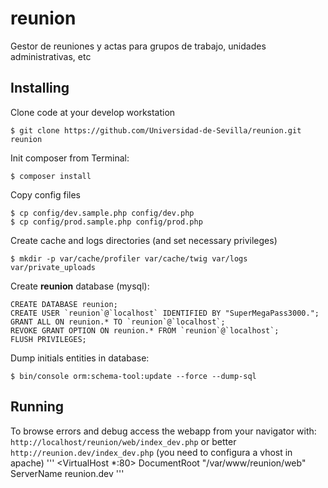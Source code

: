 # reunion
Gestor de reuniones y actas para grupos de trabajo, unidades administrativas, etc

Installing
----------

Clone code at your develop workstation
```
$ git clone https://github.com/Universidad-de-Sevilla/reunion.git reunion
```

Init composer from Terminal: 
```
$ composer install
```

Copy config files
```
$ cp config/dev.sample.php config/dev.php
$ cp config/prod.sample.php config/prod.php
```

Create cache and logs directories (and set necessary privileges)
```
$ mkdir -p var/cache/profiler var/cache/twig var/logs var/private_uploads
```
 
Create **reunion** database (mysql):

```
CREATE DATABASE reunion;
CREATE USER `reunion`@`localhost` IDENTIFIED BY "SuperMegaPass3000.";
GRANT ALL ON reunion.* TO `reunion`@`localhost`;
REVOKE GRANT OPTION ON reunion.* FROM `reunion`@`localhost`;
FLUSH PRIVILEGES;
```

Dump initials entities in database:
```
$ bin/console orm:schema-tool:update --force --dump-sql
```


Running
-------

To browse errors and debug access the webapp from your navigator with:
`http://localhost/reunion/web/index_dev.php` or better `http://reunion.dev/index_dev.php` 
(you need to configura a vhost in apache)
'''
<VirtualHost *:80>
    DocumentRoot "/var/www/reunion/web"
    ServerName reunion.dev
</VirtualHost>
'''
